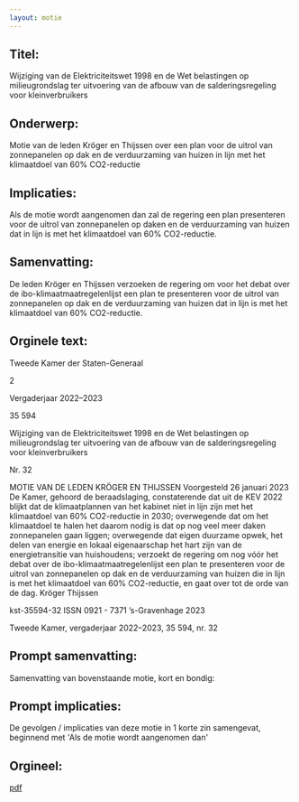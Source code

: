 ```yaml
---
layout: motie
---
```

## Titel:
Wijziging van de Elektriciteitswet 1998 en de Wet belastingen op milieugrondslag ter uitvoering van de afbouw van de salderingsregeling voor kleinverbruikers
## Onderwerp:
Motie van de leden Kröger en Thijssen over een plan voor de uitrol van zonnepanelen op dak en de verduurzaming van huizen in lijn met het klimaatdoel van 60% CO2-reductie
## Implicaties:

Als de motie wordt aangenomen dan zal de regering een plan presenteren voor de uitrol van zonnepanelen op daken en de verduurzaming van huizen dat in lijn is met het klimaatdoel van 60% CO2-reductie.
## Samenvatting:

De leden Kröger en Thijssen verzoeken de regering om voor het debat over de ibo-klimaatmaatregelenlijst een plan te presenteren voor de uitrol van zonnepanelen op dak en de verduurzaming van huizen dat in lijn is met het klimaatdoel van 60% CO2-reductie.
## Orginele text:


Tweede Kamer der Staten-Generaal

2

Vergaderjaar 2022–2023

35 594

Wijziging van de Elektriciteitswet 1998 en de
Wet belastingen op milieugrondslag ter
uitvoering van de afbouw van de
salderingsregeling voor kleinverbruikers

Nr. 32

MOTIE VAN DE LEDEN KRÖGER EN THIJSSEN
Voorgesteld 26 januari 2023
De Kamer,
gehoord de beraadslaging,
constaterende dat uit de KEV 2022 blijkt dat de klimaatplannen van het
kabinet niet in lijn zijn met het klimaatdoel van 60% CO2-reductie in 2030;
overwegende dat om het klimaatdoel te halen het daarom nodig is dat op
nog veel meer daken zonnepanelen gaan liggen;
overwegende dat eigen duurzame opwek, het delen van energie en lokaal
eigenaarschap het hart zijn van de energietransitie van huishoudens;
verzoekt de regering om nog vóór het debat over de
ibo-klimaatmaatregelenlijst een plan te presenteren voor de uitrol van
zonnepanelen op dak en de verduurzaming van huizen die in lijn is met
het klimaatdoel van 60% CO2-reductie,
en gaat over tot de orde van de dag.
Kröger
Thijssen

kst-35594-32
ISSN 0921 - 7371
’s-Gravenhage 2023

Tweede Kamer, vergaderjaar 2022–2023, 35 594, nr. 32


## Prompt samenvatting:
Samenvatting van bovenstaande motie, kort en bondig:


## Prompt implicaties:
De gevolgen / implicaties van deze motie in 1 korte zin samengevat, beginnend met 'Als de motie wordt aangenomen dan' 

## Orgineel:
[pdf](https://gegevensmagazijn.tweedekamer.nl/OData/v4/2.0/Document(d97ef103-cec4-42a4-99b0-d22de4b25b37)/resource)
